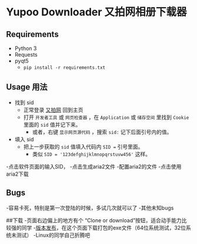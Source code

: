 # Yupoo Downloader 又拍网相册下载器


## Requirements
- Python 3
- Requests
- pyqt5
  - ```pip install -r requirements.txt```

## Usage 用法
- 找到 sid
  - 正常登录 [又拍网](http://www.yupoo.com/account/login/) 回到主页
  - 打开 `开发者工具` 或 `网页检查器` ，在 `Application` 或 `储存空间` 里找到 `Cookie` 里面的 `sid` 值并记下来。
    - 或者，右键 `显示网页源代码` ，搜索 `sid:` 记下后面引号内的值。
- 填入 sid
  - 把上一步获取的 `sid` 值填入代码内 `SID =` 引号里面。
    - 类似 `SID = '123defghijklmnopqrstuvw456'` 这样。
  
-点击软件页面的输入SID，
-点击生成aria2文件
-配置aria2的文件
-点击使用aria2下载

## Bugs
-容易卡死，特别是第一次登陆的时候，多试几次就可以了
-其他未知bugs

##下载
-页面右边偏上的地方有个 “Clone or download”按钮，适合动手能力比较强的同学
-[版本发布](https://github.com/xinyu3ru/yupoo-down/releases)，在这个页面下载打包的exe文件（64位系统测试，32位系统未测试）
-Linux的同学自己折腾吧
